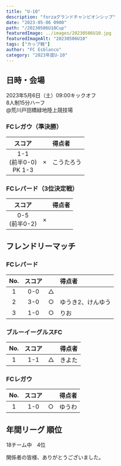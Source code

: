 ```yaml
---
title: "U-10"
description: "forzaグランドチャンピオンシップ"
date: "2023-05-06 0900"
path: "/20230506U10Cup"
featuredImage: ../images/20230506U10.jpg
featuredImageAlt: "20230506U10"
tags: ["カップ戦"]
author: "FC Esblanco"
category: "2023年度U-10"
---
```


## 日時・会場

2023年5月6日（土）09:00キックオフ<br>
8人制15分ハーフ<br>
@荒川戸田橋緑地陸上競技場

### FCレガウ（準決勝）

| スコア |   | 得点者  |
|:------:|:-:|:--------|
| 1-1</br>(前半0-0)</br>PK 1-3| × |こうたろう|

### FCレパード（3位決定戦）

| スコア |   | 得点者  |
|:------:|:-:|:--------|
| 0-5</br>(前半0-2)| × ||

## フレンドリーマッチ

### FCレパード

| No.| スコア |   | 得点者  |
|:--:|:------:|:-:|:--------|
| 1  | 0-0 | △ ||
| 2  | 3-0 | ○ |ゆうき2、けんゆう|
| 3  | 1-0 | ○ |りお|

### ブルーイーグルスFC

| No.| スコア |   | 得点者  |
|:--:|:------:|:-:|:--------|
| 1  | 1-1 | △ |きよた|

### FCレガウ

| No.| スコア |   | 得点者  |
|:--:|:------:|:-:|:--------|
| 1  | 1-0 | ○ |ゆうわ|


## 年間リーグ 順位

18チーム中　4位


関係者の皆様、ありがとうございました。